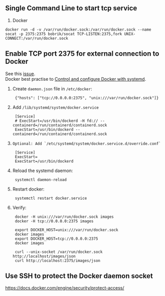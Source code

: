 Single Command Line to start tcp service
------------------------------------------------------
1. Docker 

```
docker run -d -v /var/run/docker.sock:/var/run/docker.sock --name socat -p 2375:2375 bobrik/socat TCP-LISTEN:2375,fork UNIX-CONNECT:/var/run/docker.sock
````


Enable TCP port 2375 for external connection to Docker
------------------------------------------------------

See this [issue](https://github.com/moby/moby/issues/25471).  
Docker best practise to [Control and configure Docker with systemd](https://docs.docker.com/engine/admin/systemd/#/custom-docker-daemon-options).  

1. Create `daemon.json` file in `/etc/docker`:

        {"hosts": ["tcp://0.0.0.0:2375", "unix:///var/run/docker.sock"]}

2. Add `/lib/systemd/system/docker.service`

        [Service]
        # ExecStart=/usr/bin/dockerd -H fd:// --containerd=/run/containerd/containerd.sock
        ExecStart=/usr/bin/dockerd --containerd=/run/containerd/containerd.sock

3.     Optional: Add `/etc/systemd/system/docker.service.d/override.conf`

        [Service]
        ExecStart=
        ExecStart=/usr/bin/dockerd

4. Reload the systemd daemon:

        systemctl daemon-reload

5. Restart docker:

        systemctl restart docker.service

6. Verify:

        docker -H unix:///var/run/docker.sock images
        docker -H tcp://0.0.0.0:2375 images
        
        export DOCKER_HOST=unix:///var/run/docker.sock
        docker images
        export DOCKER_HOST=tcp://0.0.0.0:2375
        docker images
        
        curl --unix-socket /var/run/docker.sock http://localhost/images/json
        curl http://localhost:2375/images/json
        
Use SSH to protect the Docker daemon socket
-------------------------------------------
https://docs.docker.com/engine/security/protect-access/
